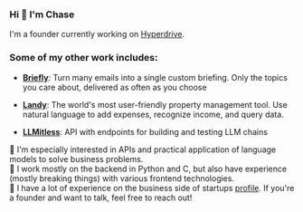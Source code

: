 ### Hi 👋 I'm Chase

I'm a founder currently working on [Hyperdrive](https://www.usehyperdrive.com). 

### Some of my other work includes:

* **[Briefly](https://www.getbrief.ing)**: Turn many emails into a single custom briefing. Only the topics you care about, delivered as often as you choose

* **[Landy](https://www.uselandy.com)**: The world's most user-friendly property management tool. Use natural language to add expenses, recognize income, and query data.

* **[LLMitless](https://github.com/cvansteenburg/LLMitless)**: API with endpoints for building and testing LLM chains

🧪 I'm especially interested in APIs and practical application of language models to solve business problems.<br>
🐍 I work mostly on the backend in Python and C, but also have experience (mostly breaking things) with various frontend technologies.<br>
💼 I have a lot of experience on the business side of startups [profile](linkedin.com/in/cvansteenburg). If you're a founder and want to talk, feel free to reach out!


<!--
**cvansteenburg/cvansteenburg** is a ✨ _special_ ✨ repository because its `README.md` (this file) appears on your GitHub profile.

Here are some ideas to get you started:

- 🔭 I’m currently working on ...
- 🌱 I’m currently learning ...
- 👯 I’m looking to collaborate on ...
- 🤔 I’m looking for help with ...
- 💬 Ask me about ...
- 📫 How to reach me: ...
- 😄 Pronouns: ...
- ⚡ Fun fact: ...
-->
